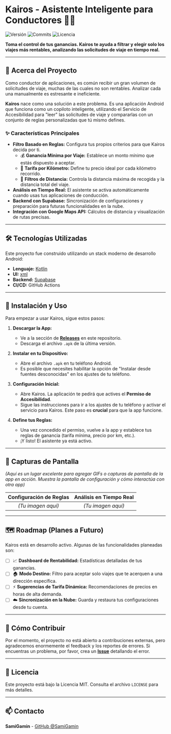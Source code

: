 # Kairos - Asistente Inteligente para Conductores 🚗💸

![Versión](https://img.shields.io/github/v/release/SamiGamin/kairos?include_prereleases&label=versi%C3%B3n&color=blue)
![Commits](https://img.shields.io/github/commit-activity/m/SamiGamin/kairos?label=commits)
![Licencia](https://img.shields.io/badge/licencia-MIT-green)

**Toma el control de tus ganancias. Kairos te ayuda a filtrar y elegir solo los viajes más rentables, analizando las solicitudes de viaje en tiempo real.**

---

## 📖 Acerca del Proyecto

Como conductor de aplicaciones, es común recibir un gran volumen de solicitudes de viaje, muchas de las cuales no son rentables. Analizar cada una manualmente es estresante e ineficiente.

**Kairos** nace como una solución a este problema. Es una aplicación Android que funciona como un copiloto inteligente, utilizando el Servicio de Accesibilidad para "leer" las solicitudes de viaje y compararlas con un conjunto de reglas personalizadas que tú mismo defines.

### ✨ Características Principales

* **Filtro Basado en Reglas:** Configura tus propios criterios para que Kairos decida por ti.
    * 💰 **Ganancia Mínima por Viaje:** Establece un monto mínimo que estás dispuesto a aceptar.
    * 📐 **Tarifa por Kilómetro:** Define tu precio ideal por cada kilómetro recorrido.
    * 📍 **Filtros de Distancia:** Controla la distancia máxima de recogida y la distancia total del viaje.
* **Análisis en Tiempo Real:** El asistente se activa automáticamente cuando usas tus aplicaciones de conducción.
* **Backend con Supabase:** Sincronización de configuraciones y preparación para futuras funcionalidades en la nube.
* **Integración con Google Maps API:** Cálculos de distancia y visualización de rutas precisas.

---

## 🛠️ Tecnologías Utilizadas

Este proyecto fue construido utilizando un stack moderno de desarrollo Android:

* **Lenguaje:** [Kotlin](https://kotlinlang.org/)
* **UI:** [xml](https://developer.android.com/xml) 
* **Backend:** [Supabase](https://supabase.io/)
* **CI/CD:** GitHub Actions

---

## 🚀 Instalación y Uso

Para empezar a usar Kairos, sigue estos pasos:

1.  **Descargar la App:**
    * Ve a la sección de [**Releases**](https://github.com/SamiGamin/kairos/releases) en este repositorio.
    * Descarga el archivo `.apk` de la última versión.

2.  **Instalar en tu Dispositivo:**
    * Abre el archivo `.apk` en tu teléfono Android.
    * Es posible que necesites habilitar la opción de "Instalar desde fuentes desconocidas" en los ajustes de tu teléfono.

3.  **Configuración Inicial:**
    * Abre Kairos. La aplicación te pedirá que actives el **Permiso de Accesibilidad**.
    * Sigue las instrucciones para ir a los ajustes de tu teléfono y activar el servicio para Kairos. Este paso es **crucial** para que la app funcione.

4.  **Define tus Reglas:**
    * Una vez concedido el permiso, vuelve a la app y establece tus reglas de ganancia (tarifa mínima, precio por km, etc.).
    * ¡Y listo! El asistente ya está activo.

---

## 📸 Capturas de Pantalla

*(Aquí es un lugar excelente para agregar GIFs o capturas de pantalla de la app en acción. Muestra la pantalla de configuración y cómo interactúa con otra app)*

| Configuración de Reglas | Análisis en Tiempo Real |
| :---------------------: | :-----------------------: |
| *(Tu imagen aquí)* | *(Tu imagen aquí)* |

---

## 🗺️ Roadmap (Planes a Futuro)

Kairos está en desarrollo activo. Algunas de las funcionalidades planeadas son:

* [ ] 📈 **Dashboard de Rentabilidad:** Estadísticas detalladas de tus ganancias.
* [ ] 🏠 **Modo Destino:** Filtro para aceptar solo viajes que te acerquen a una dirección específica.
* [ ] ⚡️ **Sugerencias de Tarifa Dinámica:** Recomendaciones de precios en horas de alta demanda.
* [ ] ☁️ **Sincronización en la Nube:** Guarda y restaura tus configuraciones desde tu cuenta.

---

## 🤝 Cómo Contribuir

Por el momento, el proyecto no está abierto a contribuciones externas, pero agradecemos enormemente el feedback y los reportes de errores. Si encuentras un problema, por favor, crea un [**Issue**](https://github.com/SamiGamin/kairos/issues) detallando el error.

---

## 📄 Licencia

Este proyecto está bajo la Licencia MIT. Consulta el archivo `LICENSE` para más detalles.

---

## 📫 Contacto

**SamiGamin** - [GitHub @SamiGamin](https://github.com/SamiGamin)
